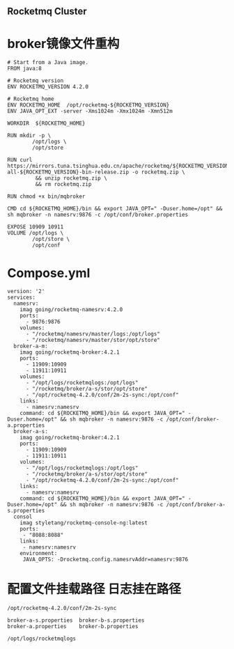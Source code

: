 ## Rocketmq Cluster


# broker镜像文件重构

    # Start from a Java image.
    FROM java:8

    # Rocketmq version
    ENV ROCKETMQ_VERSION 4.2.0

    # Rocketmq home
    ENV ROCKETMQ_HOME  /opt/rocketmq-${ROCKETMQ_VERSION}
    ENV JAVA_OPT_EXT -server -Xms1024m -Xmx1024m -Xmn512m    

    WORKDIR  ${ROCKETMQ_HOME}

    RUN mkdir -p \
            /opt/logs \
            /opt/store

    RUN curl https://mirrors.tuna.tsinghua.edu.cn/apache/rocketmq/${ROCKETMQ_VERSION}/rocketmq-all-${ROCKETMQ_VERSION}-bin-release.zip -o rocketmq.zip \
             && unzip rocketmq.zip \
             && rm rocketmq.zip

    RUN chmod +x bin/mqbroker

    CMD cd ${ROCKETMQ_HOME}/bin && export JAVA_OPT=" -Duser.home=/opt" && sh mqbroker -n namesrv:9876 -c /opt/conf/broker.properties 

    EXPOSE 10909 10911
    VOLUME /opt/logs \
            /opt/store \
            /opt/conf
            
            
# Compose.yml

    version: '2'
    services:
      namesrv:
        imag going/rocketmq-namesrv:4.2.0
        ports:
          - 9876:9876
        volumes:
          - "/rocketmq/namesrv/master/logs:/opt/logs"
          - "/rocketmq/namesrv/master/stor/opt/store"
      broker-a-m:
        imag going/rocketmq-broker:4.2.1
        ports:
          - 11909:10909
          - 11911:10911
        volumes:
          - "/opt/logs/rocketmqlogs:/opt/logs"
          - "/rocketmq/broker/a-s/stor/opt/store"
          - "/opt/rocketmq-4.2.0/conf/2m-2s-sync:/opt/conf"
        links:
          - namesrv:namesrv
        command: cd ${ROCKETMQ_HOME}/bin && export JAVA_OPT=" -Duser.home=/opt" && sh mqbroker -n namesrv:9876 -c /opt/conf/broker-a.properties 
      broker-a-s:
        imag going/rocketmq-broker:4.2.1
        ports:
          - 11909:10909
          - 11911:10911
        volumes:
          - "/opt/logs/rocketmqlogs:/opt/logs"
          - "/rocketmq/broker/a-s/stor/opt/store"
          - "/opt/rocketmq-4.2.0/conf/2m-2s-sync:/opt/conf"
        links:
          - namesrv:namesrv    
        command: cd ${ROCKETMQ_HOME}/bin && export JAVA_OPT=" -Duser.home=/opt" && sh mqbroker -n namesrv:9876 -c /opt/conf/broker-a-s.properties 
      consol
        imag styletang/rocketmq-console-ng:latest
        ports:
         - "8088:8088"
        links:
         - namesrv:namesrv
        environment:
         JAVA_OPTS: -Drocketmq.config.namesrvAddr=namesrv:9876
         
# 配置文件挂载路径 日志挂在路径
    /opt/rocketmq-4.2.0/conf/2m-2s-sync
    
    broker-a-s.properties  broker-b-s.properties
    broker-a.properties    broker-b.properties
    
    /opt/logs/rocketmqlogs
        
